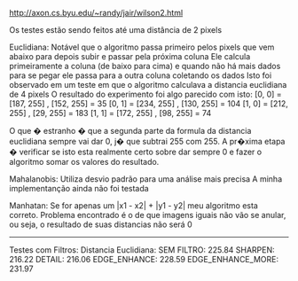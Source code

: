 http://axon.cs.byu.edu/~randy/jair/wilson2.html

Os testes estão sendo feitos até uma distância de 2 pixels

Euclidiana:
Notável que o algoritmo passa primeiro pelos pixels que vem abaixo para depois subir e passar pela próxima coluna
Ele calcula primeiramente a coluna (de baixo para cima) e quando não há mais dados para se pegar ele passa para a outra coluna coletando os dados
Isto foi observado em um teste em que o algoritmo calculava a distancia euclidiana de 4 pixels
O resultado do experimento foi algo parecido com isto:
[0, 0] = [187, 255] , [152, 255] = 35
[0, 1] = [234, 255] , [130, 255] = 104
[1, 0] = [212, 255] , [29, 255] = 183
[1, 1] = [172, 255] , [98, 255] = 74

O que � estranho � que a segunda parte da formula da distancia euclidiana sempre vai dar 0, j� que subtrai 255 com 255.
A pr�xima etapa � verificar se isto esta realmente certo sobre dar sempre 0 e fazer o algoritmo somar os valores do resultado.

Mahalanobis:
Utiliza desvio padrão para uma análise mais precisa
A minha implementanção ainda não foi testada

Manhatan:
Se for apenas um |x1 - x2| + |y1 - y2| meu algoritmo esta correto.
Problema encontrado é o de que imagens iguais não vão se anular, ou seja, o resultado de suas distancias não será 0

---

Testes com Filtros:
Distancia Euclidiana:
SEM FILTRO: 225.84
SHARPEN: 216.22
DETAIL: 216.06
EDGE_ENHANCE: 228.59
EDGE_ENHANCE_MORE: 231.97
